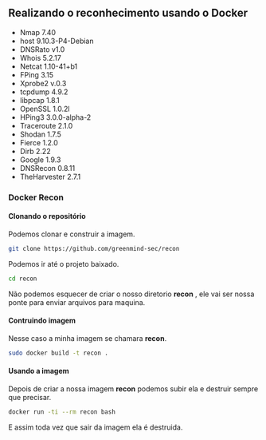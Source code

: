 ## Realizando o reconhecimento usando o Docker

- Nmap 7.40
- host 9.10.3-P4-Debian
- DNSRato v1.0
- Whois 5.2.17
- Netcat 1.10-41+b1
- FPing 3.15
- Xprobe2 v.0.3
- tcpdump 4.9.2
- libpcap 1.8.1
- OpenSSL 1.0.2l
- HPing3 3.0.0-alpha-2
- Traceroute 2.1.0
- Shodan 1.7.5
- Fierce 1.2.0
- Dirb 2.22
- Google 1.9.3
- DNSRecon 0.8.11
- TheHarvester 2.7.1

### Docker Recon

#### Clonando o repositório
Podemos clonar e construir a imagem.
```sh
git clone https://github.com/greenmind-sec/recon
```

Podemos ir até o projeto baixado.
```sh
cd recon
```

Não podemos esquecer de criar o nosso diretorio **recon** , ele vai ser nossa ponte para enviar arquivos para maquina.

#### Contruindo imagem
Nesse caso a minha imagem se chamara **recon**.
```sh
sudo docker build -t recon .
```

#### Usando a imagem
Depois de criar a nossa imagem **recon** podemos subir ela e destruir sempre que precisar.
```sh
docker run -ti --rm recon bash
```

E assim toda vez que sair da imagem ela é destruida.